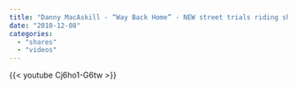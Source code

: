 ```yaml
---
title: "Danny MacAskill - “Way Back Home” - NEW street trials riding short film"
date: "2010-12-08"
categories:
  - "shares"
  - "videos"
---
```


{{< youtube Cj6ho1-G6tw >}}
